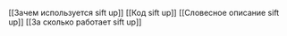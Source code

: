 [[Зачем используется sift up]]
[[Код sift up]]
[[Словесное описание sift up]]
[[За сколько работает sift up]]
